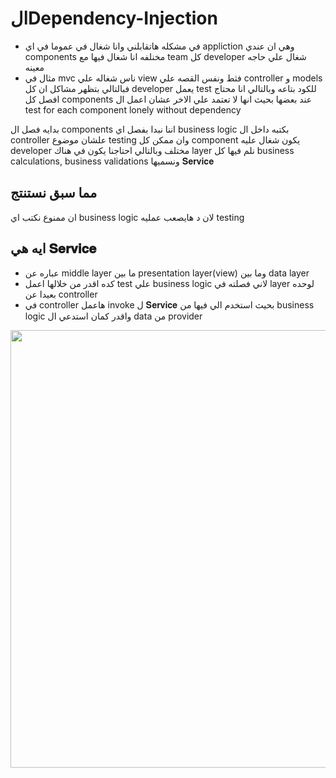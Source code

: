 # الDependency-Injection 
- في مشكله هاتقابلني وانا شغال في عموما في اي appliction وهي ان عندي components مخنلفه انا شغال فيها مع team كل developer شغال علي حاجه معينه 
- مثال في mvc ناس شغاله علي view فثط ونفس القصه علي controller و models 
فبالتالي بتظهر مشاكل ان كل developer يعمل test للكود بتاعه وبالتالي انا محتاج افصل كل components عند بعضها بحيث انها لا تعتمد علي الاخر عشان  اعمل
ال test for each component lonely without dependency  
 

بدايه فصل ال components اننا نبدا بفصل اي business logic بكتبه داخل ال controller علشان موضوع testing وان ممكن كل component يكون شغال عليه developer مختلف وبالتالي احتاجنا يكون في هناك layer نلم فيها كل business calculations, business validations  ونسميها 𝐒𝐞𝐫𝐯𝐢𝐜𝐞

## مما سبق نستنتج 
ان ممنوع نكتب اي  business logic لان د هايصعب عمليه testing 
## ايه هي 𝐒𝐞𝐫𝐯𝐢𝐜𝐞 
- عباره عن middle layer ما بين presentation layer(view) وما بين data layer 
- كده اقدر من خلالها اعمل test علي business logic لاني فصلته في layer لوحده بعيدا عن controller
- في controller هاعمل invoke ل 𝐒𝐞𝐫𝐯𝐢𝐜𝐞 بحيث استخدم الي فيها من business logic واقدر كمان استدعي ال data من provider

  
  
<div align="center">
<img src="https://github.com/mohamedelsaid056/-Dependency-Injection/assets/138726588/ed19dfea-13b1-4bf2-996e-b019fe4837c8" alt="" width="700" />
  
</div>
